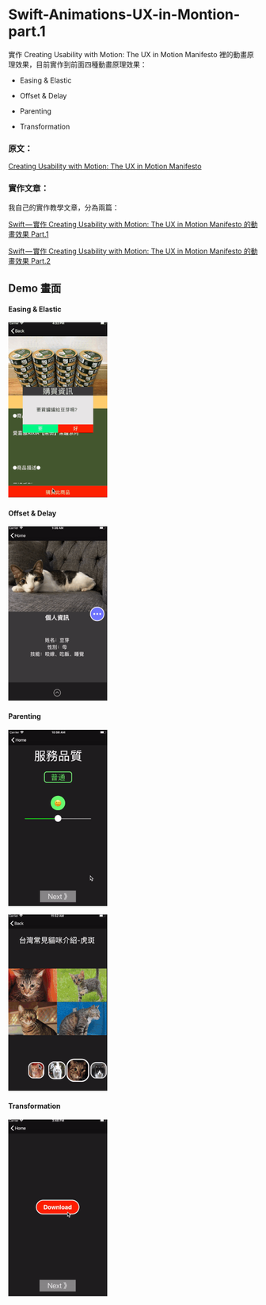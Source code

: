 # Swift-Animations-UX-in-Montion-part.1



實作 Creating Usability with Motion: The UX in Motion Manifesto 裡的動畫原理效果，目前實作到前面四種動畫原理效果：



* Easing & Elastic

* Offset & Delay

* Parenting

* Transformation

  

### 原文：



[Creating Usability with Motion: The UX in Motion Manifesto](https://medium.com/ux-in-motion/creating-usability-with-motion-the-ux-in-motion-manifesto-a87a4584ddc)



### 實作文章：

我自己的實作教學文章，分為兩篇：



[Swift — 實作 Creating Usability with Motion: The UX in Motion Manifesto 的動畫效果 Part.1](https://medium.com/@JJeremy.XUE/swift-%E5%AF%A6%E4%BD%9C-creating-usability-with-motion-the-ux-in-motion-manifesto-%E7%9A%84%E5%8B%95%E7%95%AB%E6%95%88%E6%9E%9C-part-1-7304f1a884de)

[Swift — 實作 Creating Usability with Motion: The UX in Motion Manifesto 的動畫效果 Part.2](https://medium.com/@JJeremy.XUE/swift-%E5%AF%A6%E4%BD%9C-creating-usability-with-motion-the-ux-in-motion-manifesto-%E7%9A%84%E5%8B%95%E7%95%AB%E6%95%88%E6%9E%9C-part-2-40b76ba86153)



## Demo 畫面



#### Easing & Elastic



![image](https://github.com/JeremyXue77/Swift-Animations-UX-in-Montion-part.1/blob/master/Easing%26Elastic%20Demo.gif)



#### Offset & Delay 



![image](https://github.com/JeremyXue77/Swift-Animations-UX-in-Montion-part.1/blob/master/Offset%20%26%20Delay%20Demo.gif)

#### Parenting



![image](https://github.com/JeremyXue77/Swift-Animations-UX-in-Montion-part.1/blob/master/Parenting%20Demo.gif)



![image](https://github.com/JeremyXue77/Swift-Animations-UX-in-Montion-part.1/blob/master/Parenting%20Demo%202.gif)

#### Transformation



![image](https://github.com/JeremyXue77/Swift-Animations-UX-in-Montion-part.1/blob/master/Transformation%20Demo.gif)



